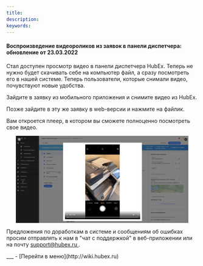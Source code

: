 ```yaml
---
title: 
description: 
keywords: 
---
```


#### Воспроизведение видеороликов из заявок в панели диспетчера: обновление от 23.03.2022
<html>
<meta charset="utf-8">

</html>
<body>
<p>Стал доступен просмотр видео в панели диспетчера HubEx. Теперь не нужно будет скачивать себе на компьютер файл, а сразу посмотреть его в нашей системе. Теперь пользователи, которые снимали видео, почувствуют новые удобства.</p>

<p>Зайдите в заявку из мобильного приложения и снимите видео из HubEx.</p>


<p>Позже зайдите в эту же заявку в web-версии и нажмите на файлик.</p>
<p>Вам откроется плеер, в котором вы сможете полноценно посмотреть свое видео.</p>
<div>
    <img style="margin: 0 auto; display: block; max-width: 90%;"
         src="/attachments/images/FAQ/RELEASENOTES/Video.jpg"/>
</div>

<p>Предложения по доработкам в системе и сообщениям об ошибках просим отправлять к нам в "чат с поддержкой" в веб-приложении или на почту <a href="mailto:support@hubex.ru" target="_blank" rel="noopener"> support@hubex.ru </a>.</p>

</body>
___
- [Перейти в меню](http://wiki.hubex.ru)
